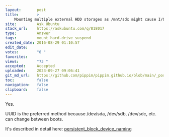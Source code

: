 ```yaml
---
layout:       post
title:        >
    Mounting multiple external HDD storages as /mnt/sdx might cause I/O error on wake from suspend?
site:         Ask Ubuntu
stack_url:    https://askubuntu.com/q/818017
type:         Answer
tags:         mount hard-drive suspend
created_date: 2016-08-29 01:10:57
edit_date:    
votes:        "0 "
favorites:    
views:        "73 "
accepted:     Accepted
uploaded:     2023-09-27 09:06:41
git_md_url:   https://github.com/pippim/pippim.github.io/blob/main/_posts/2016/2016-08-29-Mounting-multiple-external-HDD-storages-as-_mnt_sdx-might-cause-I_O-error-on-wake-from-suspend_.md
toc:          false
navigation:   false
clipboard:    false
---
```


Yes.

UUID is the preferred method because /dev/sda, /dev/sdb, /dev/sdc, etc. can change between boots.

It's described in detail here: [persistent_block_device_naming][1]


  [1]: https://wiki.archlinux.org/index.php/persistent_block_device_naming
